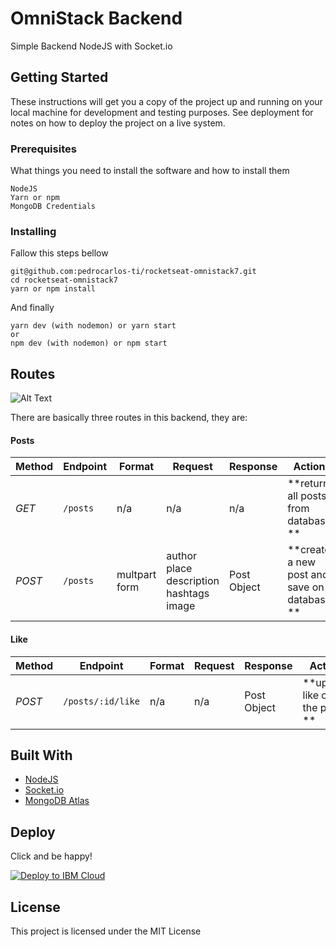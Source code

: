 # OmniStack Backend

Simple Backend NodeJS with Socket.io

## Getting Started

These instructions will get you a copy of the project up and running on your local machine for development and testing purposes. See deployment for notes on how to deploy the project on a live system.

### Prerequisites

What things you need to install the software and how to install them

```
NodeJS
Yarn or npm
MongoDB Credentials
```

### Installing

Fallow this steps bellow

```
git@github.com:pedrocarlos-ti/rocketseat-omnistack7.git
cd rocketseat-omnistack7
yarn or npm install
```

And finally

```
yarn dev (with nodemon) or yarn start
or
npm dev (with nodemon) or npm start
```

## Routes

![Alt Text](https://www.abc.org.uk/images/stories/arrows.jpg)

There are basically three routes in this backend, they are:

#### Posts

| Method | Endpoint | Format        | Request                                                          | Response    | Action                                      |
| ------ | -------- | ------------- | ---------------------------------------------------------------- | ----------- | ------------------------------------------- |
| _GET_  | `/posts` | n/a           | n/a                                                              | n/a         | **return all posts from database **         |
| _POST_ | `/posts` | multpart form | author <br> place <br> description <br> hashtags <br> image <br> | Post Object | **create a new post and save on database ** |

#### Like

| Method | Endpoint          | Format | Request | Response    | Action                       |
| ------ | ----------------- | ------ | ------- | ----------- | ---------------------------- |
| _POST_ | `/posts/:id/like` | n/a    | n/a     | Post Object | **update like of the post ** |

## Built With

- [NodeJS](https://nodejs.org/en/)
- [Socket.io](https://socket.io/)
- [MongoDB Atlas](https://www.mongodb.com/cloud/atlas)

## Deploy

Click and be happy!

[![Deploy to IBM Cloud](https://cloud.ibm.com/devops/setup/deploy/button.png)](https://cloud.ibm.com/devops/setup/deploy?repository=https://github.com/pedrocarlos-ti/rocketseat-omnistack7&branch=backend-cloud-ibm)

## License

This project is licensed under the MIT License
